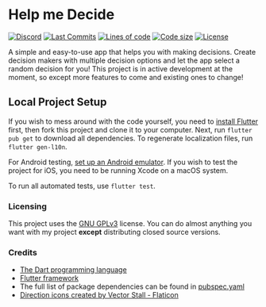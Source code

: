 # Help me Decide

[![Discord](https://img.shields.io/discord/765328952495046696)](https://discord.gg/Q27rN7b)
[![Last Commits](https://img.shields.io/github/last-commit/TheCreator69/HelpMeDecide?logo=git&logoColor=white)](https://github.com/TheCreator69/HelpMeDecide/commits/master)
[![Lines of code](https://img.shields.io/tokei/lines/github/TheCreator69/HelpMeDecide)](https://github.com/TheCreator69/HelpMeDecide)
[![Code size](https://img.shields.io/github/languages/code-size/TheCreator69/HelpMeDecide?logo=github&logoColor=white)](https://github.com/TheCreator69/HelpMeDecide)
[![License](https://img.shields.io/github/license/TheCreator69/HelpMeDecide?logo=open-source-initiative&logoColor=green)](https://github.com/TheCreator69/HelpMeDecide/blob/master/COPYING)

A simple and easy-to-use app that helps you with making decisions.
Create decision makers with multiple decision options and let the app select a random decision for you!
This project is in active development at the moment, so except more features to come and existing ones to change!

## Local Project Setup

If you wish to mess around with the code yourself, you need to [install Flutter](https://docs.flutter.dev/get-started/install) first,
then fork this project and clone it to your computer. Next, run `flutter pub get` to download all dependencies.
To regenerate localization files, run `flutter gen-l10n`.

For Android testing, [set up an Android emulator](https://docs.flutter.dev/get-started/install/windows#android-setup).
If you wish to test the project for iOS, you need to be running Xcode on a macOS system.

To run all automated tests, use `flutter test`.

### Licensing

This project uses the [GNU GPLv3](https://choosealicense.com/licenses/gpl-3.0/) license.
You can do almost anything you want with my project **except** distributing closed source versions.

### Credits

- [The Dart programming language](https://dart.dev/)
- [Flutter framework](https://flutter.dev/)
- The full list of package dependencies can be found in [pubspec.yaml](/pubspec.yaml)
- [Direction icons created by Vector Stall - Flaticon](https://www.flaticon.com/free-icons/direction)